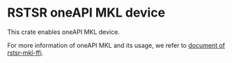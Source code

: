# RSTSR oneAPI MKL device

This crate enables oneAPI MKL device.

For more information of oneAPI MKL and its usage, we refer to [document of rstsr-mkl-ffi](https://docs.rs/rstsr-mkl-ffi/).
